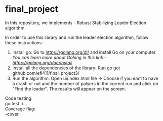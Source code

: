 # final_project

In this repository, we implements - Robust Stabilizing Leader Election algorithm.

In order to use this library and run the leader election algorithm, follow these instructions:

1. Install go: Go to https://golang.org/dl/ and install Go on your computer.
*You can learn more about Golang in this link - https://golang.org/doc/install*
2. Install all the dependencies of the library: Run go get github.com/efi411/final_project3/
3. Run the algorithm: Open ui/index.html file -> Choose if you eant to have a crash or not and the number of palyers in the current run and click on "Find the leader". The results will appear on the screen.


Code testing:<br>
go test ./...<br>
Coverage flag:<br>
-cover
